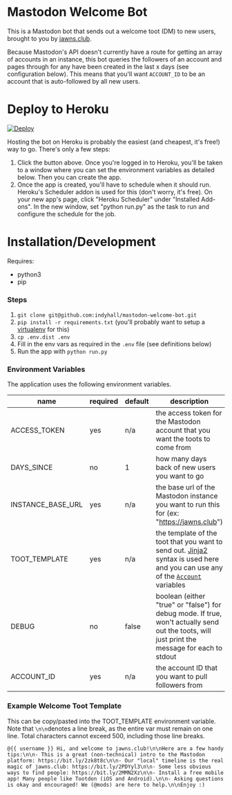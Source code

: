 # Mastodon Welcome Bot
This is a Mastodon bot that sends out a welcome toot (DM) to new users, brought to you by [jawns.club](https://jawns.club).  

Because Mastodon's API doesn't currently have a route for getting an array of accounts in an instance,
this bot queries the followers of an account and pages through for any have been created in the 
last x days (see configuration below). This means that you'll want `ACCOUNT_ID` to be an account
that is auto-followed by all new users.  

# Deploy to Heroku

[![Deploy](https://www.herokucdn.com/deploy/button.svg)](https://heroku.com/deploy?template=https://github.com/ItchDesuDev/mastodon-welcome-bot)


Hosting the bot on Heroku is probably the easiest (and cheapest, it's free!) way to go. There's only a few steps:

1. Click the button above. Once you're logged in to Heroku, you'll be taken to a window where you can set
the environment variables as detailed below. Then you can create the app.
2. Once the app is created, you'll have to schedule when it should run. Heroku's Scheduler addon is
used for this (don't worry, it's free). On your new app's page, click "Heroku Scheduler" under "Installed Add-ons". In the new window, set "python run.py" as the task to run and configure the schedule for the job. 

# Installation/Development  

Requires:

* python3
* pip

### Steps

1. `git clone git@github.com:indyhall/mastodon-welcome-bot.git`
2. `pip install -r requirements.txt` (you'll probably want to setup a [virtualenv](https://www.pythonforbeginners.com/basics/how-to-use-python-virtualenv) for this)
3. `cp .env.dist .env` 
4. Fill in the env vars as required in the `.env` file (see definitions below)
5. Run the app with `python run.py`

### Environment Variables

The application uses the following environment variables.  

| name              | required | default | description                                                                                                                                   |
|-------------------|----------|---------|-----------------------------------------------------------------------------------------------------------------------------------------------|
| ACCESS_TOKEN      | yes      | n/a     | the access token for the Mastodon account that you want the toots to come from                                                                |
| DAYS_SINCE        | no       | 1       | how many days back of new users you want to go                                                                                                |
| INSTANCE_BASE_URL | yes      | n/a     | the base url of the Mastodon instance you want to run this for (ex: "https://jawns.club")                                                     |
| TOOT_TEMPLATE     | yes      | n/a     | the template of the toot that you want to send out. [Jinja2](http://jinja.pocoo.org/) syntax is used here and you can use any of the [`Account`](https://github.com/tootsuite/documentation/blob/master/Using-the-API/API.md#account) variables                 |
| DEBUG             | no       | false   | boolean (either "true" or "false") for debug mode. If true, won't actually send out the toots, will just print the message for each to stdout |
| ACCOUNT_ID        | yes      | n/a     | the account ID that you want to pull followers from |

### Example Welcome Toot Template 

This can be copy/pasted into the TOOT_TEMPLATE environment variable. Note that `\n\n`denotes a line break, as the entire var must remain on one line. Total characters cannot exceed 500, including those line breaks. 

`@{{ username }} Hi, and welcome to jawns.club!\n\nHere are a few handy tips:\n\n- This is a great (non-technical) intro to the Mastodon platform: https://bit.ly/2zk8t8c\n\n- Our "local" timeline is the real magic of jawns.club: https://bit.ly/2PDYyl3\n\n- Some less obvious ways to find people: https://bit.ly/2MMN2Xz\n\n- Install a free mobile app! Many people like Tootdon (iOS and Android).\n\n- Asking questions is okay and encouraged! We (@mods) are here to help.\n\nEnjoy :)`
